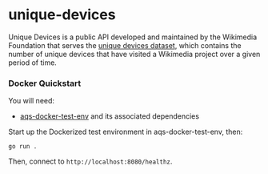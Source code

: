 # unique-devices

Unique Devices is a public API developed and maintained by the Wikimedia Foundation that serves the [unique devices dataset](https://wikitech.wikimedia.org/wiki/Analytics/AQS/Unique_Devices), which contains the number of unique devices that have visited a Wikimedia project over a given period of time.

### Docker Quickstart

You will need:
- [aqs-docker-test-env](https://gitlab.wikimedia.org/frankie/aqs-docker-test-env) and its associated dependencies

Start up the Dockerized test environment in aqs-docker-test-env, then:

```sh-session
go run .
```
Then, connect to `http://localhost:8080/healthz`.
